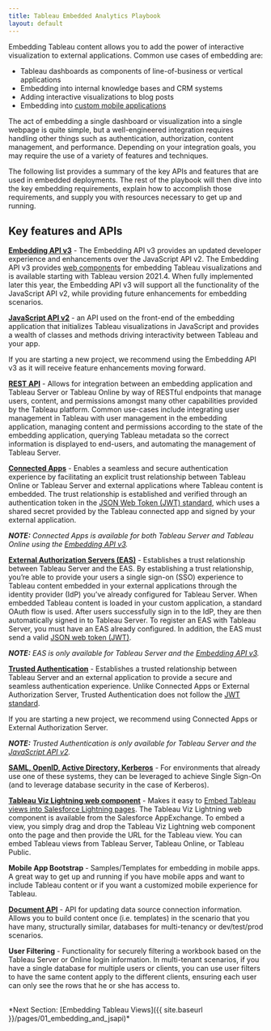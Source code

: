 ```yaml
---
title: Tableau Embedded Analytics Playbook
layout: default
---
```


Embedding Tableau content allows you to add the power of interactive visualization to external applications. Common use cases of embedding are:

* Tableau dashboards as components of line-of-business or vertical applications
* Embedding into internal knowledge bases and CRM systems
* Adding interactive visualizations to blog posts
* Embedding into [custom mobile applications](https://github.com/tableau/embedding-playbook/blob/master/pages/05_embedding_in_other_apps.md#embedding-into-mobile-apps)

The act of embedding a single dashboard or visualization into a single webpage is quite simple, but a well-engineered integration requires handling other things such as authentication, authorization, content management, and performance. Depending on your integration goals, you may require the use of a variety of features and techniques.

The following list provides a summary of the key APIs and features that are used in embedded deployments. The rest of the playbook will then dive into the key embedding requirements, explain how to accomplish those requirements, and supply you with resources necessary to get up and running.

## Key features and APIs

**[Embedding API v3](https://help.tableau.com/current/api/embedding_api/en-us/index.html)** - The Embedding API v3 provides an updated developer experience and enhancements over the JavaScript API v2. The Embedding API v3 provides [web components](https://developer.mozilla.org/en-US/docs/Web/Web_Components) for embedding Tableau visualizations and is available starting with Tableau version 2021.4. When fully implemented later this year, the Embedding API v3 will support all the functionality of the JavaScript API v2, while providing future enhancements for embedding scenarios.

**[JavaScript API v2](https://help.tableau.com/current/api/js_api/en-us/JavaScriptAPI/js_api.htm)** - an API used on the front-end of the embedding application that initializes Tableau visualizations in JavaScript and provides a wealth of classes and methods driving interactivity between Tableau and your app.

If you are starting a new project, we recommend using the Embedding API v3 as it will receive feature enhancements moving forward.

**[REST API](https://help.tableau.com/current/api/rest_api/en-us/REST/rest_api.htm)** - Allows for integration between an embedding application and Tableau Server or Tableau Online by way of RESTful endpoints that manage users, content, and permissions amongst many other capabilities provided by the Tableau platform. Common use-cases include integrating user management in Tableau with user management in the embedding application, managing content and permissions according to the state of the embedding application, querying Tableau metadata so the correct information is displayed to end-users, and automating the management of Tableau Server.

**[Connected Apps](https://help.tableau.com/current/online/en-us/connected_apps.htm)** - Enables a seamless and secure authentication experience by facilitating an explicit trust relationship between Tableau Online or Tableau Server and external applications where Tableau content is embedded. The trust relationship is established and verified through an authentication token in the [JSON Web Token (JWT) standard](https://datatracker.ietf.org/doc/html/rfc7519), which uses a shared secret provided by the Tableau connected app and signed by your external application.

***NOTE:** Connected Apps is available for both Tableau Server and Tableau Online using the [Embedding API v3](https://help.tableau.com/current/api/embedding_api/en-us/index.html).*

**[External Authorization Servers (EAS)](https://help.tableau.com/current/server/en-us/connected_apps_eas.htm)** - Establishes a trust relationship between Tableau Server and the EAS. By establishing a trust relationship, you’re able to provide your users a single sign-on (SSO) experience to Tableau content embedded in your external applications through the identity provider (IdP) you’ve already configured for Tableau Server. When embedded Tableau content is loaded in your custom application, a standard OAuth flow is used. After users successfully sign in to the IdP, they are then automatically signed in to Tableau Server. To register an EAS with Tableau Server, you must have an EAS already configured. In addition, the EAS must send a valid [JSON web token (JWT)](https://datatracker.ietf.org/doc/html/rfc7519).

***NOTE:** EAS is only available for Tableau Server and the [Embedding API v3](https://help.tableau.com/current/api/embedding_api/en-us/index.html).*

**[Trusted Authentication](https://help.tableau.com/current/server/en-us/trusted_auth.htm)** - Establishes a trusted relationship between Tableau Server and an external application to provide a secure and seamless authentication experience. Unlike Connected Apps or External Authorization Server, Trusted Authentication does not follow the [JWT standard](https://datatracker.ietf.org/doc/html/rfc7519).

If you are starting a new project, we recommend using Connected Apps or External Authorization Server.

***NOTE:** Trusted Authentication is only available for Tableau Server and the [JavaScript API v2](https://help.tableau.com/current/api/js_api/en-us/JavaScriptAPI/js_api.htm).*

**[SAML, OpenID, Active Directory, Kerberos](https://help.tableau.com/current/server/en-us/security_auth.htm)** - For environments that already use one of these systems, they can be leveraged to achieve Single Sign-On (and to leverage database security in the case of Kerberos).

**[Tableau Viz Lightning web component](https://www.tableau.com/products/viz-lightning-web-component-salesforce)** - Makes it easy to [Embed Tableau views into Salesforce Lightning pages](https://help.tableau.com/current/pro/desktop/en-us/embed_ex_lwc.htm). The Tableau Viz Lightning web component is available from the Salesforce AppExchange. To embed a view, you simply drag and drop the Tableau Viz Lightning web component onto the page and then provide the URL for the Tableau view. You can embed Tableau views from Tableau Server, Tableau Online, or Tableau Public.

**Mobile App Bootstrap** - Samples/Templates for embedding in mobile apps. A great way to get up and running if you have mobile apps and want to include Tableau content or if you want a customized mobile experience for Tableau.

**[Document API](http://tableau.github.io/document-api-python/)** - API for updating data source connection information. Allows you to build content once (i.e. templates) in the scenario that you have many, structurally similar, databases for multi-tenancy or dev/test/prod scenarios.

**User Filtering** - Functionality for securely filtering a workbook based on the Tableau Server or Online login information. In multi-tenant scenarios, if you have a single database for multiple users or clients, you can use user filters to have the same content apply to the different clients, ensuring each user can only see the rows that he or she has access to.


<br />
*Next Section: [Embedding Tableau Views]({{ site.baseurl }}/pages/01_embedding_and_jsapi)*
